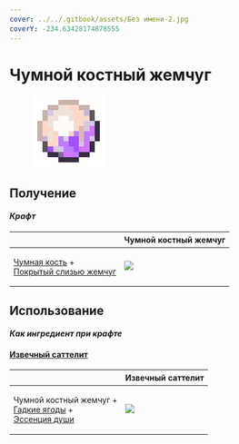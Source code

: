 ```yaml
---
cover: ../../.gitbook/assets/Без имени-2.jpg
coverY: -234.63428174878555
---
```


# Чумной костный жемчуг

<figure><img src="../../.gitbook/assets/plague_bone_pearl_128.png" alt=""><figcaption></figcaption></figure>

## Получение

#### _Крафт_

| ㅤ                                                                                                                        | Чумной костный жемчуг                                               |
| ------------------------------------------------------------------------------------------------------------------------ | ------------------------------------------------------------------- |
| <p><a href="chumnaya-kost.md">Чумная кость</a> +<br><a href="pokrytyi-slizyu-zhemchug.md">Покрытый слизью жемчуг</a></p> | ![](../../.gitbook/assets/miko\_custom\_plague\_bone\_pearl\_0.png) |

## Использование

#### _Как ингредиент при крафте_

#### [Извечный саттелит](chumnoi-kostnyi-zhemchug.md#izvechnyi-sattelit)

| ㅤ                                                                                                                                             | Извечный саттелит                                                  |
| --------------------------------------------------------------------------------------------------------------------------------------------- | ------------------------------------------------------------------ |
| <p>Чумной костный жемчуг +<br><a href="gadkie-yagody.md">Гадкие ягоды</a> +<br><a href="../essencii/essenciya-dushi.md">Эссенция души</a></p> | ![](../../.gitbook/assets/miko\_custom\_eternal\_satellite\_0.png) |
